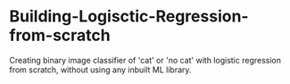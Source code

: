# Building-Logisctic-Regression-from-scratch
Creating binary image classifier of 'cat' or 'no cat' with logistic regression from scratch, without using any inbuilt ML library.
